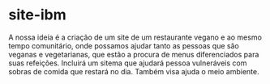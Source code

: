 # site-ibm
A nossa ideia é a criação de um site de um restaurante vegano e ao mesmo tempo comunitário,
onde possamos ajudar tanto as pessoas que são veganas e vegetarianas, 
que estão a procura de menus diferenciados para suas refeições.
Incluirá um sitema que ajudará pessoa vulneráveis com sobras de comida que 
restará no dia.
Também visa ajuda o meio ambiente.
